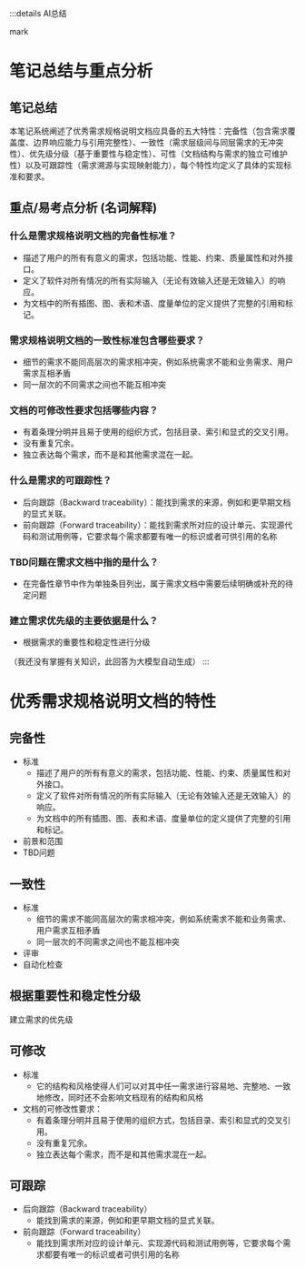 :::details AI总结


mark
# 笔记总结与重点分析
## 笔记总结
本笔记系统阐述了优秀需求规格说明文档应具备的五大特性：完备性（包含需求覆盖度、边界响应能力与引用完整性）、一致性（需求层级间与同层需求的无冲突性）、优先级分级（基于重要性与稳定性）、可性（文档结构与需求的独立可维护性）以及可跟踪性（需求溯源与实现映射能力），每个特性均定义了具体的实现标准和要求。

## 重点/易考点分析 (名词解释)

### 什么是需求规格说明文档的完备性标准？
- 描述了用户的所有有意义的需求，包括功能、性能、约束、质量属性和对外接口。
- 定义了软件对所有情况的所有实际输入（无论有效输入还是无效输入）的响应。
- 为文档中的所有插图、图、表和术语、度量单位的定义提供了完整的引用和标记。

### 需求规格说明文档的一致性标准包含哪些要求？
- 细节的需求不能同高层次的需求相冲突，例如系统需求不能和业务需求、用户需求互相矛盾
- 同一层次的不同需求之间也不能互相冲突

### 文档的可修改性要求包括哪些内容？
- 有着条理分明并且易于使用的组织方式，包括目录、索引和显式的交叉引用。
- 没有重复冗余。
- 独立表达每个需求，而不是和其他需求混在一起。

### 什么是需求的可跟踪性？
- 后向跟踪（Backward traceability）：能找到需求的来源，例如和更早期文档的显式关联。
- 前向跟踪（Forward traceability）：能找到需求所对应的设计单元、实现源代码和测试用例等，它要求每个需求都要有唯一的标识或者可供引用的名称

### TBD问题在需求文档中指的是什么？
- 在完备性章节中作为单独条目列出，属于需求文档中需要后续明确或补充的待定问题

### 建立需求优先级的主要依据是什么？
- 根据需求的重要性和稳定性进行分级

（我还没有掌握有关知识，此回答为大模型自动生成）
:::
# 优秀需求规格说明文档的特性

## 完备性
- 标准
  - 描述了用户的所有有意义的需求，包括功能、性能、约束、质量属性和对外接口。
  - 定义了软件对所有情况的所有实际输入（无论有效输入还是无效输入）的响应。
  - 为文档中的所有插图、图、表和术语、度量单位的定义提供了完整的引用和标记。
- 前景和范围
- TBD问题


## 一致性
- 标准
  - 细节的需求不能同高层次的需求相冲突，例如系统需求不能和业务需求、用户需求互相矛盾
  - 同一层次的不同需求之间也不能互相冲突
- 评审
- 自动化检查

## 根据重要性和稳定性分级

建立需求的优先级

## 可修改
- 标准
  - 它的结构和风格使得人们可以对其中任一需求进行容易地、完整地、一致地修改，同时还不会影响文档现有的结构和风格
- 文档的可修改性要求：
  - 有着条理分明并且易于使用的组织方式，包括目录、索引和显式的交叉引用。
  - 没有重复冗余。
  - 独立表达每个需求，而不是和其他需求混在一起。
## 可跟踪

- 后向跟踪（Backward traceability）
  - 能找到需求的来源，例如和更早期文档的显式关联。
- 前向跟踪（Forward traceability）
  - 能找到需求所对应的设计单元、实现源代码和测试用例等，它要求每个需求都要有唯一的标识或者可供引用的名称    
